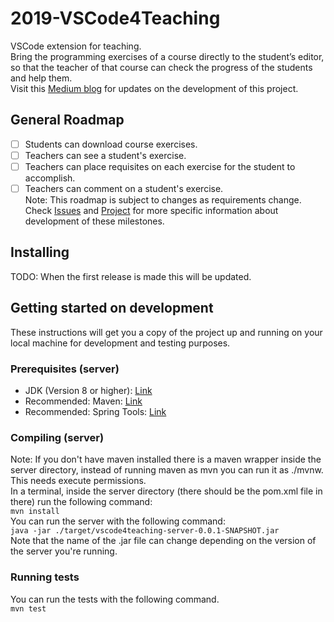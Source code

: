 # 2019-VSCode4Teaching
VSCode extension for teaching.  
Bring the programming exercises of a course directly to the student’s editor, so that the teacher of that course can check the progress of the students and help them.  
Visit this [Medium blog](https://medium.com/@ivchicano) for updates on the development of this project.  
## General Roadmap
- [ ] Students can download course exercises.
- [ ] Teachers can see a student's exercise.
- [ ] Teachers can place requisites on each exercise for the student to accomplish.
- [ ] Teachers can comment on a student's exercise.  
Note: This roadmap is subject to changes as requirements change.  
Check [Issues](https://github.com/codeurjc-students/2019-VSCode4Teaching/issues) and [Project](https://github.com/codeurjc-students/2019-VSCode4Teaching/projects) for more specific information about development of these milestones.
## Installing
TODO: When the first release is made this will be updated.
## Getting started on development
These instructions will get you a copy of the project up and running on your local machine for development and testing purposes.
### Prerequisites (server)
* JDK (Version 8 or higher): [Link](https://www.oracle.com/technetwork/java/javase/downloads/jdk8-downloads-2133151.html)
* Recommended: Maven: [Link](https://maven.apache.org/download.cgi)
* Recommended: Spring Tools: [Link](https://spring.io/tools)
### Compiling (server)
Note: If you don't have maven installed there is a maven wrapper inside the server directory, instead of running maven as mvn you can run it as ./mvnw. This needs execute permissions.  
In a terminal, inside the server directory (there should be the pom.xml file in there) run the following command:  
`mvn install`  
You can run the server with the following command:  
`java -jar ./target/vscode4teaching-server-0.0.1-SNAPSHOT.jar`  
Note that the name of the .jar file can change depending on the version of the server you're running.  
### Running tests
You can run the tests with the following command.  
`mvn test`  